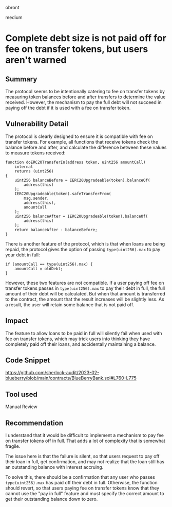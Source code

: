 obront

medium

# Complete debt size is not paid off for fee on transfer tokens, but users aren't warned

## Summary

The protocol seems to be intentionally catering to fee on transfer tokens by measuring token balances before and after transfers to determine the value received. However, the mechanism to pay the full debt will not succeed in paying off the debt if it is used with a fee on transfer token.

## Vulnerability Detail

The protocol is clearly designed to ensure it is compatible with fee on transfer tokens. For example, all functions that receive tokens check the balance before and after, and calculate the difference between these values to measure tokens received:
```solidity
function doERC20TransferIn(address token, uint256 amountCall)
    internal
    returns (uint256)
{
    uint256 balanceBefore = IERC20Upgradeable(token).balanceOf(
        address(this)
    );
    IERC20Upgradeable(token).safeTransferFrom(
        msg.sender,
        address(this),
        amountCall
    );
    uint256 balanceAfter = IERC20Upgradeable(token).balanceOf(
        address(this)
    );
    return balanceAfter - balanceBefore;
}
```

There is another feature of the protocol, which is that when loans are being repaid, the protocol gives the option of passing `type(uint256).max` to pay your debt in full:
```solidity
if (amountCall == type(uint256).max) {
    amountCall = oldDebt;
}
```
However, these two features are not compatible. If a user paying off fee on transfer tokens passes in `type(uint256).max` to pay their debt in full, the full amount of their debt will be calculated. But when that amount is transferred to the contract, the amount that the result increases will be slightly less. As a result, the user will retain some balance that is not paid off.

## Impact

The feature to allow loans to be paid in full will silently fail when used with fee on transfer tokens, which may trick users into thinking they have completely paid off their loans, and accidentally maintaining a balance.

## Code Snippet

https://github.com/sherlock-audit/2023-02-blueberry/blob/main/contracts/BlueBerryBank.sol#L760-L775

## Tool used

Manual Review

## Recommendation

I understand that it would be difficult to implement a mechanism to pay fee on transfer tokens off in full. That adds a lot of complexity that is somewhat fragile.

The issue here is that the failure is silent, so that users request to pay off their loan in full, get confirmation, and may not realize that the loan still has an outstanding balance with interest accruing.

To solve this, there should be a confirmation that any user who passes `type(uint256).max` has paid off their debt in full. Otherwise, the function should revert, so that users paying fee on transfer tokens know that they cannot use the "pay in full" feature and must specify the correct amount to get their outstanding balance down to zero.